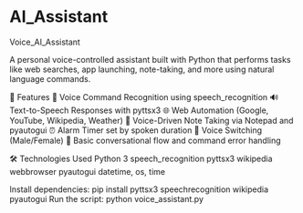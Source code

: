 # AI_Assistant
Voice_AI_Assistant

A personal voice-controlled assistant built with Python that performs tasks like web searches, app launching, note-taking, and more using natural language commands.

🚀 Features
🎤 Voice Command Recognition using speech_recognition
🔊 Text-to-Speech Responses with pyttsx3
🌐 Web Automation (Google, YouTube, Wikipedia, Weather)
📝 Voice-Driven Note Taking via Notepad and pyautogui
⏰ Alarm Timer set by spoken duration
🔄 Voice Switching (Male/Female)
🧠 Basic conversational flow and command error handling

🛠️ Technologies Used
Python 3
speech_recognition
pyttsx3
wikipedia
webbrowser
pyautogui
datetime, os, time

Install dependencies:
pip install pyttsx3 speechrecognition wikipedia pyautogui
Run the script:
python voice_assistant.py
